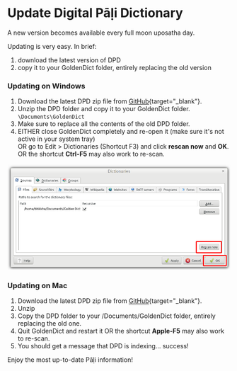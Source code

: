 # Update Digital Pāḷi Dictionary

A new version becomes available every full moon uposatha day. 

Updating is very easy. In brief:

1. download the latest version of DPD
2. copy it to your GoldenDict folder, entirely replacing the old version

### Updating on Windows

1. Download the latest DPD zip file from [GitHub](https://github.com/digitalpalidictionary/dpd-db/releases/latest){target="_blank"}.
2. Unzip the DPD folder and copy it to your GoldenDict folder. `\Documents\GoldenDict`
3. Make sure to replace all the contents of the old DPD folder.
4. EITHER close GoldenDict completely and re-open it (make sure it's not active in your system tray)  
   OR go to Edit > Dictionaries (Shortcut F3) and click **rescan now** and **OK**. 
   OR the shortcut **Ctrl-F5** may also work to re-scan.

![rescan now](../pics/update/rescan%20now.png)

### Updating on Mac

1. Download the latest DPD zip file from [GitHub](https://github.com/digitalpalidictionary/dpd-db/releases/latest){target="_blank"}.
2. Unzip
3. Copy the DPD folder to  your /Documents/GoldenDict folder, entirely replacing the old one.
4. Quit GoldenDict and restart it 
   OR the shortcut **Apple-F5** may also work to re-scan.
5. You should get a message that DPD is indexing... success!

Enjoy the most up-to-date Pāḷi information!



